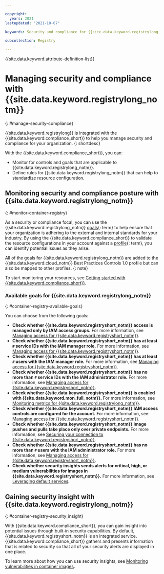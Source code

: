 ```yaml
---

copyright:
  years: 2021
lastupdated: "2021-10-07"

keywords: Security and compliance for {{site.data.keyword.registrylong_notm}}, security for {{site.data.keyword.registrylong_notm}}, compliance for {{site.data.keyword.registrylong_notm}},

subcollection: Registry

---
```


{{site.data.keyword.attribute-definition-list}}


# Managing security and compliance with {{site.data.keyword.registrylong_notm}}
{: #manage-security-compliance}

{{site.data.keyword.registrylong}} is integrated with the {{site.data.keyword.compliance_short}} to help you manage security and compliance for your organization.
{: shortdesc}

With the {{site.data.keyword.compliance_short}}, you can:

- Monitor for controls and goals that are applicable to {{site.data.keyword.registrylong_notm}}.
- Define rules for {{site.data.keyword.registrylong_notm}} that can help to standardize resource configuration.


## Monitoring security and compliance posture with {{site.data.keyword.registrylong_notm}}
{: #monitor-container-registry}

As a security or compliance focal, you can use the {{site.data.keyword.registrylong_notm}} [goals](#x2117978){: term} to help ensure that your organization is adhering to the external and internal standards for your industry. By using the {{site.data.keyword.compliance_short}} to validate the resource configurations in your account against a [profile](#x2034950){: term}, you can identify potential issues as they arise.

All of the goals for {{site.data.keyword.registrylong_notm}} are added to the {{site.data.keyword.cloud_notm}} Best Practices Controls 1.0 profile but can also be mapped to other profiles.
{: note}

To start monitoring your resources, see [Getting started with {{site.data.keyword.compliance_short}}](/docs/security-compliance?topic=security-compliance-getting-started).


### Available goals for {{site.data.keyword.registrylong_notm}}
{: #container-registry-available-goals}

You can choose from the following goals:

- **Check whether {{site.data.keyword.registryshort_notm}} access is managed only by IAM access groups.** For more information, see [Managing access for {{site.data.keyword.registryshort_notm}}](/docs/Registry?topic=Registry-iam).
- **Check whether {{site.data.keyword.registryshort_notm}} has at least `#` service IDs with the IAM manager role.** For more information, see [Managing access for {{site.data.keyword.registryshort_notm}}](/docs/Registry?topic=Registry-iam).
- **Check whether {{site.data.keyword.registryshort_notm}} has at least `#` users with the IAM manager role.** For more information, see [Managing access for {{site.data.keyword.registryshort_notm}}](/docs/Registry?topic=Registry-iam).
- **Check whether {{site.data.keyword.registryshort_notm}} has no more than `#` service IDs with the IAM administrator role.** For more information, see [Managing access for {{site.data.keyword.registryshort_notm}}](/docs/Registry?topic=Registry-iam).
- **Check whether {{site.data.keyword.registryshort_notm}} is enabled with {{site.data.keyword.mon_full_notm}}.** For more information, see [Monitoring metrics for {{site.data.keyword.registrylong_notm}}](/docs/Registry?topic=Registry-registry_monitor).
- **Check whether {{site.data.keyword.registryshort_notm}} IAM access controls are configured for the account.** For more information, see [Managing access for {{site.data.keyword.registryshort_notm}}](/docs/Registry?topic=Registry-iam).
- **Check whether {{site.data.keyword.registryshort_notm}} image pushes and pulls take place only over private endpoints.** For more information, see [Securing your connection to {{site.data.keyword.registryshort_notm}}](/docs/Registry?topic=Registry-registry_private).
- **Check whether {{site.data.keyword.registryshort_notm}} has no more than `#` users with the IAM administrator role.** For more information, see [Managing access for {{site.data.keyword.registryshort_notm}}](/docs/Registry?topic=Registry-iam).
- **Check whether security insights sends alerts for critical, high, or medium vulnerabilities for images in {{site.data.keyword.registryshort_notm}}.** For more information, see [Leveraging default services](/docs/security-advisor?topic=security-advisor-setup-services).

## Gaining security insight with {{site.data.keyword.registrylong_notm}}
{: #container-registry-security_insight}

With {{site.data.keyword.compliance_short}}, you can gain insight into potential issues through built-in security capabilities. By default, {{site.data.keyword.registryshort_notm}} is an integrated service. {{site.data.keyword.compliance_short}} gathers and presents information that is related to security so that all of your security alerts are displayed in one place.

To learn more about how you can use security insights, see [Monitoring vulnerabilities in container images](/docs/security-advisor?topic=security-advisor-setup-services#setup-images).


